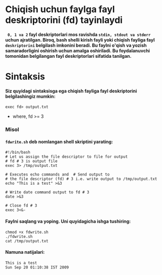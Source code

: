 # Chiqish uchun faylga fayl deskriptorini (fd) tayinlaydi

#### ``` 0, 1 va 2``` fayl deskriptorlari mos ravishda ```stdin, stdout va stderr ```uchun ajratilgan. Biroq, bash shelli kirish fayli yoki chiqish fayliga fayl ```deskriptorini``` belgilash imkonini beradi. Bu faylni o'qish va yozish samaradorligini oshirish uchun amalga oshiriladi. Bu foydalanuvchi tomonidan belgilangan fayl deskriptorlari sifatida tanilgan.



# Sintaksis

#### Siz quyidagi sintaksisga ega chiqish fayliga fayl deskriptorini belgilashingiz mumkin:


```
exec fd> output.txt
```

- where, fd >= 3

### Misol

#### ```fdwrite.sh``` deb nomlangan shell skriptini yarating:

```
#!/bin/bash
# Let us assign the file descriptor to file for output
# fd # 3 is output file 
exec 3> /tmp/output.txt

# Executes echo commands and  # Send output to 
# the file descriptor (fd) # 3 i.e. write output to /tmp/output.txt
echo "This is a test" >&3

# Write date command output to fd # 3
date >&3

# Close fd # 3
exec 3<&-
```

#### Faylni saqlang va yoping. Uni quyidagicha ishga tushiring:


```
chmod +x fdwrite.sh
./fdwrite.sh
cat /tmp/output.txt
```

#### Namuna natijalari:


```
This is a test
Sun Sep 20 01:10:38 IST 2009
```